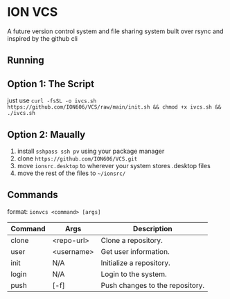 # ION VCS
A future version control system and file sharing system built over rsync and inspired by the github cli

## Running
## Option 1: The Script
just use `curl -fsSL -o ivcs.sh https://github.com/ION606/VCS/raw/main/init.sh && chmod +x ivcs.sh && ./ivcs.sh`


## Option 2: Maually
1. install `sshpass ssh pv` using your package manager
2. clone `https://github.com/ION606/VCS.git`
3. move `ionsrc.desktop` to wherever your system stores .desktop files
4. move the rest of the files to `~/ionsrc/`

## Commands
format: `ionvcs <command> [args]`

| Command  | Args        | Description                     |
|----------|-------------|---------------------------------|
| clone    | \<repo-url>  | Clone a repository.            |
| user     | \<username>  | Get user information.          |
| init     | N/A         | Initialize a repository.        |
| login    | N/A         | Login to the system.            |
| push     | [-f]        | Push changes to the repository. |
